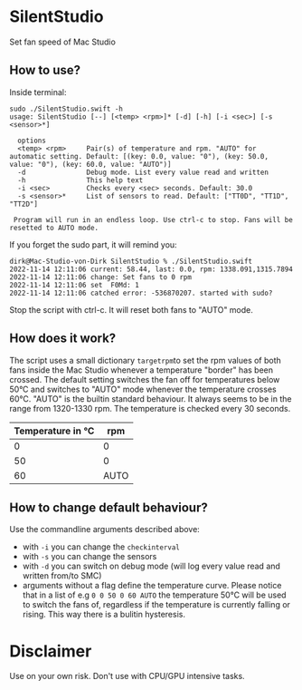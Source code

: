 # SilentStudio
Set fan speed of Mac Studio

## How to use?
Inside terminal:
```
sudo ./SilentStudio.swift -h
usage: SilentStudio [--] [<temp> <rpm>]* [-d] [-h] [-i <sec>] [-s <sensor>*]

  options
  <temp> <rpm>     Pair(s) of temperature and rpm. "AUTO" for automatic setting. Default: [(key: 0.0, value: "0"), (key: 50.0, value: "0"), (key: 60.0, value: "AUTO")]
  -d               Debug mode. List every value read and written
  -h               This help text
  -i <sec>         Checks every <sec> seconds. Default: 30.0
  -s <sensor>*     List of sensors to read. Default: ["TT0D", "TT1D", "TT2D"]
          
 Program will run in an endless loop. Use ctrl-c to stop. Fans will be resetted to AUTO mode.
```
If you forget the sudo part, it will remind you:
```
dirk@Mac-Studio-von-Dirk SilentStudio % ./SilentStudio.swift 
2022-11-14 12:11:06 current: 58.44, last: 0.0, rpm: 1338.091,1315.7894
2022-11-14 12:11:06 change: Set fans to 0 rpm
2022-11-14 12:11:06 set  F0Md: 1
2022-11-14 12:11:06 catched error: -536870207. started with sudo?
```
Stop the script with ctrl-c. It will reset both fans to "AUTO" mode.

## How does it work?
The script uses a small dictionary `targetrpm`to set the rpm values of both fans inside the Mac Studio whenever a temperature "border" has been crossed.
The default setting switches the fan off for temperatures below 50°C and switches to "AUTO" mode whenever the temperature crosses 60°C. "AUTO" is the builtin standard behaviour. It always seems to be in the range from 1320-1330 rpm. The temperature is checked every 30 seconds.

| Temperature in °C| rpm |
| ----------- | --- |
| 0 | 0 |
| 50 | 0 |
| 60 | AUTO |

## How to change default behaviour?
Use the commandline arguments described above:
 - with `-i` you can change the `checkinterval`
 - with `-s` you can change the sensors 
 - with `-d` you can switch on debug mode (will log every value read and written from/to SMC)
 - arguments without a flag define the temperature curve. Please notice that in a list of e.g `0 0 50 0 60 AUTO` the temperature 50°C will be used to switch the fans of, regardless if the temperature is currently falling or rising. This way there is a bulitin hysteresis. 

# Disclaimer
Use on your own risk. Don't use with CPU/GPU intensive tasks.
